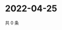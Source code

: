 # 2022-04-25

共 0 条

<!-- BEGIN WEIBO -->
<!-- 最后更新时间 Mon Apr 25 2022 09:15:51 GMT+0800 (China Standard Time) -->

<!-- END WEIBO -->

